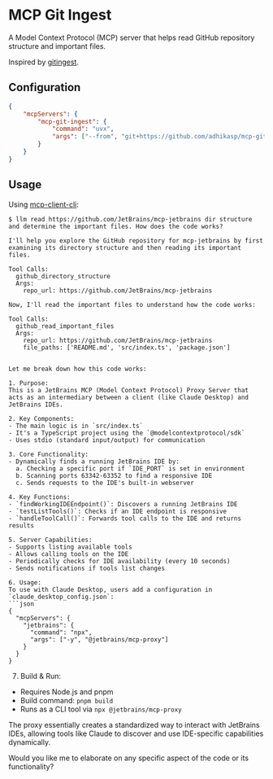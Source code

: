 # MCP Git Ingest

A Model Context Protocol (MCP) server that helps read GitHub repository structure and important files.

Inspired by [gitingest](https://gitingest.com/).

## Configuration

```json
{
    "mcpServers": {
        "mcp-git-ingest": {
            "command": "uvx",
            "args": ["--from", "git+https://github.com/adhikasp/mcp-git-ingest", "mcp-git-ingest"],
        }
    }
}
```

## Usage

Using [mcp-client-cli](https://github.com/adhikasp/mcp-client-cli):

```
$ llm read https://github.com/JetBrains/mcp-jetbrains dir structure and determine the important files. How does the code works?

I'll help you explore the GitHub repository for mcp-jetbrains by first examining its directory structure and then reading its important files.

Tool Calls:
  github_directory_structure
  Args:
    repo_url: https://github.com/JetBrains/mcp-jetbrains

Now, I'll read the important files to understand how the code works:

Tool Calls:
  github_read_important_files
  Args:
    repo_url: https://github.com/JetBrains/mcp-jetbrains
    file_paths: ['README.md', 'src/index.ts', 'package.json']


Let me break down how this code works:

1. Purpose:
This is a JetBrains MCP (Model Context Protocol) Proxy Server that acts as an intermediary between a client (like Claude Desktop) and JetBrains IDEs.

2. Key Components:
- The main logic is in `src/index.ts`
- It's a TypeScript project using the `@modelcontextprotocol/sdk`
- Uses stdio (standard input/output) for communication

3. Core Functionality:
- Dynamically finds a running JetBrains IDE by:
  a. Checking a specific port if `IDE_PORT` is set in environment
  b. Scanning ports 63342-63352 to find a responsive IDE
  c. Sends requests to the IDE's built-in webserver

4. Key Functions:
- `findWorkingIDEEndpoint()`: Discovers a running JetBrains IDE
- `testListTools()`: Checks if an IDE endpoint is responsive
- `handleToolCall()`: Forwards tool calls to the IDE and returns results

5. Server Capabilities:
- Supports listing available tools
- Allows calling tools on the IDE
- Periodically checks for IDE availability (every 10 seconds)
- Sends notifications if tools list changes

6. Usage:
To use with Claude Desktop, users add a configuration in `claude_desktop_config.json`:
```json
{
  "mcpServers": {
    "jetbrains": {
      "command": "npx",
      "args": ["-y", "@jetbrains/mcp-proxy"]
    }
  }
}
```

7. Build & Run:
- Requires Node.js and pnpm
- Build command: `pnpm build`
- Runs as a CLI tool via `npx @jetbrains/mcp-proxy`

The proxy essentially creates a standardized way to interact with JetBrains IDEs, allowing tools like Claude to discover and use IDE-specific capabilities dynamically.

Would you like me to elaborate on any specific aspect of the code or its functionality?
```